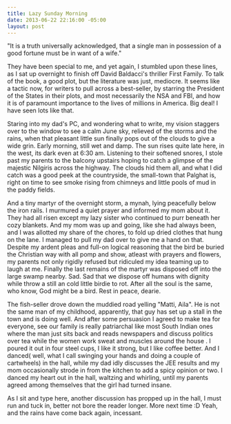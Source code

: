 ```yaml
---
title: Lazy Sunday Morning
date: 2013-06-22 22:16:00 -05:00
layout: post
---
```


"It is a truth universally acknowledged, that a single man in possession of a good fortune must be in want of a wife."

They have been special to me, and yet again, I stumbled upon these lines, as I sat up overnight to finish off David Baldacci's thriller First Family. To talk of the book, a good plot, but the literature was just, mediocre. It seems like a tactic now, for writers to pull across a best-seller, by starring the President of the States in their plots, and most necessarily the NSA and FBI, and how it is of paramount importance to the lives of millions in America. Big deal! I have seen lots like that.

Staring into my dad's PC, and wondering what to write, my vision staggers over to the window to see a calm June sky, relieved of the storms and the rains, when that pleasant little sun finally pops out of the clouds to give a wide grin. Early morning, still wet and damp. The sun rises quite late here, in the west, its dark even at 6:30 am. Listening to their softened snores, I stole past my parents to the balcony upstairs hoping to catch a glimpse of the majestic Nilgiris across the highway. The clouds hid them all, and what I did catch was a good peek at the countryside, the small-town that Palghat is, right on time to see smoke rising from chimneys and little pools of mud in the paddy fields.

And a tiny martyr of the overnight storm, a mynah, lying peacefully below the iron rails. I murmured a quiet prayer and informed my mom about it. They had all risen except my lazy sister who continued to purr beneath her cozy blankets. And my mom was up and going, like she had always been, and I was allotted my share of the chores, to fold up dried clothes that hung on the lane. I managed to pull my dad over to give me a hand on that. Despite my ardent pleas and full-on logical reasoning that the bird be buried the Christian way with all pomp and show, atleast with prayers and flowers, my parents not only rigidly refused but ridiculed my idea teaming up to laugh at me. Finally the last remains of the martyr was disposed off into the large swamp nearby. Sad. Sad that we dispose off humans with dignity while throw a still an cold little birdie to rot. After all the soul is the same, who know, God might be a bird. Rest in peace, dearie. 

The fish-seller drove down the muddied road yelling "Matti, Aila". He is not the same man of my childhood, apparently, that guy has set up a stall in the town and is doing well. And after some persuasion I agreed to make tea for everyone, see our family is really patriarchal like most South Indian ones where the man just sits back and reads newspapers and discuss politics over tea while the women work sweat and muscles around the house . I poured it out in four steel cups, I like it strong, but I like coffee better. And I danced( well, what I call swinging your hands and doing a couple of cartwheels) in the hall, while my dad idly discusses the JEE results and my mom occasionally strode in from the kitchen to add a spicy opinion or two. I danced my heart out in the hall, waltzing and whirling, until my parents agreed among themselves that the girl had turned insane.

As I sit and type here, another discussion has propped up in the hall, I must run and tuck in, better not bore the reader longer. More next time :D
Yeah, and the rains have come back again, incessant.